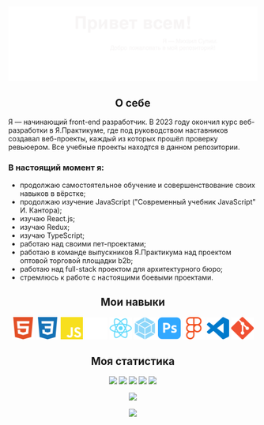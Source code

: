 <img src="./images/myBanner.svg">

<h2 align="center">О себе</h2>
<p>Я — начинающий front-end разработчик. В 2023 году окончил курс веб-разработки в Я.Практикуме, где под руководством наставников создавал веб-проекты,
каждый из которых прошёл проверку ревьюером. Все учебные проекты находтся в данном репозитории.</p> 

<h3>В настоящий момент я:</h3>
<ul>
 <li>продолжаю самостоятельное обучение и совершенствование своих навыков в вёрстке;</li>
 <li>продолжаю изучение JavaScript ("Современный учебник JavaScript" И. Кантора);</li>
 <li>изучаю React.js;</li>
 <li>изучаю Redux;</li>
 <li>изучаю TypeScript;</li>
 <li>работаю над своими пет-проектами;</li> 
 <li>работаю в команде выпускников Я.Практикума над проектом оптовой торговой площадки b2b;</li> 
 <li>работаю над full-stack проектом для архитектурного бюро;</li> 
 <li>стремлюсь к работе с настоящими боевыми проектами.</li> 
</ul>

<h2 align="center">Мои навыки</h2>

 <div align="center">
 <a href="https://ru.wikipedia.org/wiki/HTML"><img width="9%" src="./images/html_logo.svg"></a>
  <a href="https://ru.wikipedia.org/wiki/CSS"><img width="9%" src="./images/css_logo.svg"></a>
  <a href="https://ru.wikipedia.org/wiki/JavaScript"><img width="9%" src="./images/js_logo.svg"></a>
  <a href="https://ru.wikipedia.org/wiki/БЭМ"><img width="9%" src="./images/bem_logo.svg"></a>
  <a href="https://ru.wikipedia.org/wiki/React"><img width="9%" src="./images/react_logo.svg"></a>
  <a href="https://ru.wikipedia.org/wiki/Webpack"><img width="9%" src="./images/webpack_logo.svg"></a>
  <a href="https://ru.wikipedia.org/wiki/Adobe_Photoshop"><img width="9%" src="./images/ps_logo.svg"></a>
  <a href="https://ru.wikipedia.org/wiki/Figma"><img width="9%" src="./images/figma_logo.svg"></a>
  <a href="https://ru.wikipedia.org/wiki/Visual_Studio_Code"><img width="9%" src="./images/vscode_logo.svg"></a>
  <a href="https://ru.wikipedia.org/wiki/Git"><img width="9%" src="./images/git_logo.svg"></a>
  </div>

<h2 align="center">Моя статистика</h2>

<!--
**MikhailSulim/MikhailSulim** is a ✨ _special_ ✨ repository because its `README.md` (this file) appears on your GitHub profile.

Here are some ideas to get you started:

- 🔭 I’m currently working on ...
- 🌱 I’m currently learning ...
- 👯 I’m looking to collaborate on ...
- 🤔 I’m looking for help with ...
- 💬 Ask me about ...
- 📫 How to reach me: ...
- 😄 Pronouns: ...
- ⚡ Fun fact: ...
-->
<div align="center">

![](https://github-profile-summary-cards.vercel.app/api/cards/profile-details?username=MikhailSulim&theme=2077)
![](https://github-profile-summary-cards.vercel.app/api/cards/most-commit-language?username=MikhailSulim&theme=2077) ![](https://github-profile-summary-cards.vercel.app/api/cards/repos-per-language?username=MikhailSulim&theme=2077)
![](https://github-profile-summary-cards.vercel.app/api/cards/stats?username=MikhailSulim&theme=2077) ![](https://github-profile-summary-cards.vercel.app/api/cards/productive-time?username=MikhailSulim&theme=2077)

<img src="https://www.codewars.com/users/Mikko_1984/badges/large">

 
 
![](https://komarev.com/ghpvc/?username=MikhailSulim)
</div>
